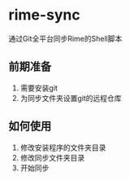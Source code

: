 # rime-sync

通过Git全平台同步Rime的Shell脚本


## 前期准备

1. 需要安装git
2. 为同步文件夹设置git的远程仓库


## 如何使用

1. 修改安装程序的文件夹目录
2. 修改同步文件夹目录
3. 开始同步



